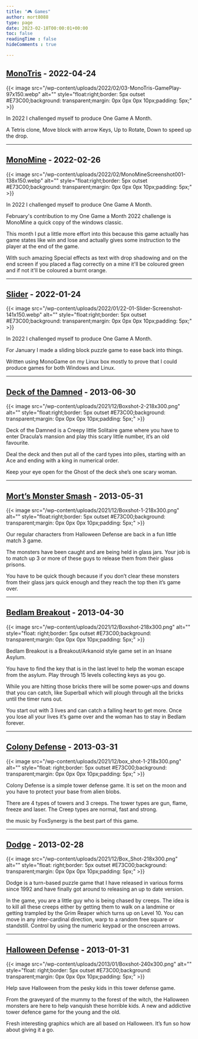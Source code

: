 ```yaml
---
title: "🎮 Games"
author: mort8088
type: page
date: 2023-02-18T00:00:01+00:00
toc: false
readingTime : false
hideComments : true

---
```


## [MonoTris][9] - 2022-04-24

{{< image src="/wp-content/uploads/2022/02/03-MonoTris-GamePlay-97x150.webp" alt="" style="float:right;border: 5px outset #E73C00;background: transparent;margin: 0px 0px 0px 10px;padding: 5px;" >}}

In 2022 I challenged myself to produce One Game A Month.

A Tetris clone, Move block with arrow Keys, Up to Rotate, Down to speed up the drop.

---

## [MonoMine][8] - 2022-02-26

{{< image src="/wp-content/uploads/2022/02/MonoMineScreenshot001-138x150.webp" alt="" style="float:right;border: 5px outset #E73C00;background: transparent;margin: 0px 0px 0px 10px;padding: 5px;" >}}

In 2022 I challenged myself to produce One Game A Month.

February's contribution to my One Game a Month 2022 challenge is MonoMine a quick copy of the windows classic.

This month I put a little more effort into this because this game actually has game states like win and lose and actually gives some instruction to the player at the end of the game.

With such amazing Special effects as text with drop shadowing and on the end screen if you placed a flag correctly on a mine it'll be coloured green and if not it'll be coloured a burnt orange.

---

## [Slider][7] - 2022-01-24

{{< image src="/wp-content/uploads/2022/01/22-01-Slider-Screenshot-141x150.webp" alt="" style="float:right;border: 5px outset #E73C00;background: transparent;margin: 0px 0px 0px 10px;padding: 5px;" >}}

In 2022 I challenged myself to produce One Game A Month.

For January I made a sliding block puzzle game to ease back into things.

Written using MonoGame on my Linux box mostly to prove that I could produce games for both Windows and Linux.

---

## [Deck of the Damned][6] - 2013-06-30

{{< image src="/wp-content/uploads/2021/12/Boxshot-2-218x300.png" alt="" style="float:right;border: 5px outset #E73C00;background: transparent;margin: 0px 0px 0px 10px;padding: 5px;" >}}

Deck of the Damned is a Creepy little Solitaire game where you have to enter Dracula’s mansion and play this scary little number, it’s an old favourite.

Deal the deck and then put all of the card types into piles, starting with an Ace and ending with a king in numerical order.

Keep your eye open for the Ghost of the deck she’s one scary woman.

---

## [Mort’s Monster Smash][5] - 2013-05-31

{{< image src="/wp-content/uploads/2021/12/Boxshot-1-218x300.png" alt="" style="float:right;border: 5px outset #E73C00;background: transparent;margin: 0px 0px 0px 10px;padding: 5px;" >}}

Our regular characters from Halloween Defense are back in a fun little match 3 game.

The monsters have been caught and are being held in glass jars. Your job is to match up 3 or more of these guys to release them from their glass prisons.

You have to be quick though because if you don’t clear these monsters from their glass jars quick enough and they reach the top then it’s game over.

---

## [Bedlam Breakout][4] - 2013-04-30

{{< image src="/wp-content/uploads/2021/12/Boxshot-218x300.png" alt="" style="float: right;border: 5px outset #E73C00;background: transparent;margin: 0px 0px 0px 10px;padding: 5px;" >}}

Bedlam Breakout is a Breakout/Arkanoid style game set in an Insane Asylum.

You have to find the key that is in the last level to help the woman escape from the asylum. Play through 15 levels collecting keys as you go.

While you are hitting those bricks there will be some power-ups and downs that you can catch, like Superball which will plough through all the bricks until the timer runs out.

You start out with 3 lives and can catch a falling heart to get more. Once you lose all your lives it’s game over and the woman has to stay in Bedlam forever.

---

## [Colony Defense][3] - 2013-03-31

{{< image src="/wp-content/uploads/2021/12/box_shot-1-218x300.png" alt="" style="float: right;border: 5px outset #E73C00;background: transparent;margin: 0px 0px 0px 10px;padding: 5px;" >}}

Colony Defense is a simple tower defense game. It is set on the moon and you have to protect your base from alien blobs.

There are 4 types of towers and 3 creeps. The tower types are gun, flame, freeze and laser. The Creep types are normal, fast and strong.

the music by FoxSynergy is the best part of this game.

---

## [Dodge][2] - 2013-02-28

{{< image src="/wp-content/uploads/2021/12/Box_Shot-218x300.png" alt="" style="float: right;border: 5px outset #E73C00;background: transparent;margin: 0px 0px 0px 10px;padding: 5px;" >}}

Dodge is a turn-based puzzle game that I have released in various forms since 1992 and have finally got around to releasing an up to date version.

In the game, you are a little guy who is being chased by creeps. The idea is to kill all these creeps either by getting them to walk on a landmine or getting trampled by the Grim Reaper which turns up on Level 10. You can move in any inter-cardinal direction, warp to a random free square or standstill. Control by using the numeric keypad or the onscreen arrows.

---

## [Halloween Defense][1] - 2013-01-31

{{< image src="/wp-content/uploads/2013/01/Boxshot-240x300.png" alt="" style="float: right;border: 5px outset #E73C00;background: transparent;margin: 0px 0px 0px 10px;padding: 5px;" >}}

Help save Halloween from the pesky kids in this tower defense game.

From the graveyard of the mummy to the forest of the witch, the Halloween monsters are here to help vanquish these horrible kids. A new and addictive tower defence game for the young and the old.

Fresh interesting graphics which are all based on Halloween. It’s fun so how about giving it a go.

 [1]: /2013/01/31/halloween-defense/
 [2]: /2013/02/28/dodge/
 [3]: /2013/03/31/colony-defense/
 [4]: /2013/04/30/bedlam-breakout/
 [5]: /2013/05/31/morts-monster-smash/
 [6]: /2013/06/30/deck-of-the-damned/
 [7]: /2022/01/24/01-slider/
 [8]: /2022/02/26/02-monomine/
 [9]: /2022/04/24/03-monotris/
